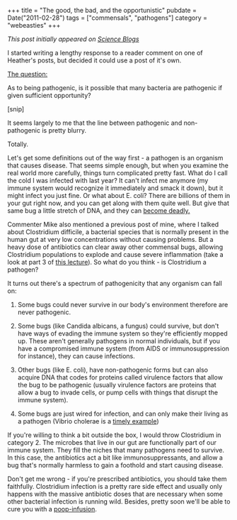 +++
title = "The good, the bad, and the opportunistic"
pubdate = Date("2011-02-28")
tags = ["commensals", "pathogens"]
category = "webeasties"
+++

_This post initially appeared on [Science Blogs](http://scienceblogs.com/webeasties)_

I started writing a lengthy response to a reader comment on one of Heather's posts, but decided it could use a post of it's own.

[The question:](http://scienceblogs.com/webeasties/2011/02/a_week_of_brain_biggering.php#comment-3338103)

As to being pathogenic, is it possible that many bacteria are pathogenic if given sufficient opportunity?

[snip]

It seems largely to me that the line between pathogenic and non-pathogenic is pretty blurry.

Totally.

Let's get some definitions out of the way first - a pathogen is an organism that causes disease. That seems simple enough, but when you examine the real world more carefully, things turn complicated pretty fast. What do I call the cold I was infected with last year? It can't infect me anymore (my immune system would recognize it immediately and smack it down), but it might infect you just fine. Or what about E. coli? There are billions of them in your gut right now, and you can get along with them quite well. But give that same bug a little stretch of DNA, and they can [become deadly.](http://en.wikipedia.org/wiki/Escherichia_coli#Role_in_disease)

Commenter Mike also mentioned a previous post of mine, where I talked about Clostridium difficile, a bacterial species that is normally present in the human gut at very low concentrations without causing problems. But a heavy dose of antibiotics can clear away other commensal bugs, allowing Clostridium populations to explode and cause severe inflammation (take a look at part 3 of [this lecture](http://scienceblogs.com/webeasties/2010/11/our_microbial_organ.php)). So what do you think - is Clostridium a pathogen?

It turns out there's a spectrum of pathogenicity that any organism can fall on:

1) Some bugs could never survive in our body's environment therefore are never pathogenic. 
2) Some bugs (like Candida albicans, a fungus) could survive, but don't have ways of evading the immune system so they're efficiently mopped up. These aren't generally pathogens in normal individuals, but if you have a compromised immune system (from AIDS or immunosuppression for instance), they can cause infections.

3) Other bugs (like E. coli), have non-pathogenic forms but can also acquire DNA that codes for proteins called virulence factors that allow the bug to be pathogenic (usually virulence factors are proteins that allow a bug to invade cells, or pump cells with things that disrupt the immune system).

4) Some bugs are just wired for infection, and can only make their living as a pathogen (Vibrio cholerae is a [timely example](http://scienceblogs.com/webeasties/2010/12/cholera_shitty_no_pun_intended.php))

If you're willing to think a bit outside the box, I would throw Clostridium in category 2. The microbes that live in our gut are functionally part of our immune system. They fill the niches that many pathogens need to survive. In this case, the antibiotics act a bit like immunosuppressants, and allow a bug that's normally harmless to gain a foothold and start causing disease.

Don't get me wrong - if you're prescribed antibiotics, you should take them faithfully. Clostridium infection is a pretty rare side effect and usually only happens with the massive antibiotic doses that are necessary when some other bacterial infection is running wild. Besides, pretty soon we'll be able to cure you with a [poop-infusion](http://www.nytimes.com/2010/07/13/science/13micro.html?pagewanted=all). 

      
  
